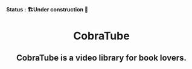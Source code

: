 #### Status : 🏗️Under construction 🚧

<div align="center">

# CobraTube

## CobraTube is a video library for book lovers.

</div>
